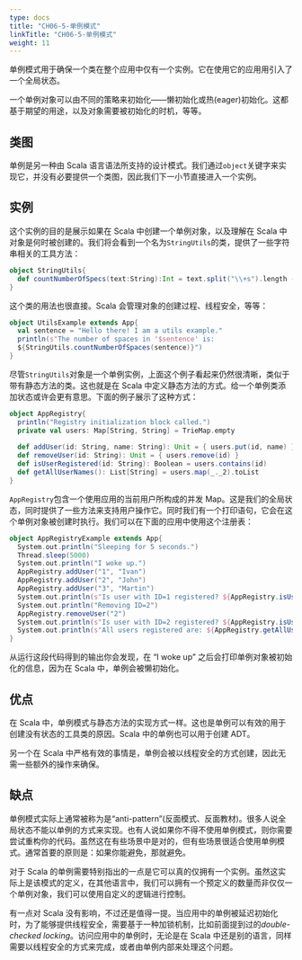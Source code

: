 ```yaml
---
type: docs
title: "CH06-5-单例模式"
linkTitle: "CH06-5-单例模式"
weight: 11
---
```


单例模式用于确保一个类在整个应用中仅有一个实例。它在使用它的应用用引入了一个全局状态。

一个单例对象可以由不同的策略来初始化——懒初始化或热(eager)初始化。这都基于期望的用途，以及对象需要被初始化的时机，等等。

## 类图

单例是另一种由 Scala 语言语法所支持的设计模式。我们通过`object`关键字来实现它，并没有必要提供一个类图，因此我们下一小节直接进入一个实例。

## 实例

这个实例的目的是展示如果在 Scala 中创建一个单例对象，以及理解在 Scala 中对象是何时被创建的。我们将会看到一个名为`StringUtils`的类，提供了一些字符串相关的工具方法：

```scala
object StringUtils{
  def countNumberOfSpecs(text:String):Int = text.split("\\+s").length -1
}
```

这个类的用法也很直接。Scala 会管理对象的创建过程、线程安全，等等：

```scala
object UtilsExample extends App{
  val sentence = "Hello there! I am a utils example."
  println(s"The number of spaces in '$sentence' is:
  ${StringUtils.countNumberOfSpaces(sentence)}")
}
```

尽管`StringUtils`对象是一个单例实例，上面这个例子看起来仍然很清晰，类似于带有静态方法的类。这也就是在 Scala 中定义静态方法的方式。给一个单例类添加状态或许会更有意思。下面的例子展示了这种方式：

```scala
object AppRegistry{
  println("Registry initialization block called.")
  private val users: Map[String, String] = TrieMap.empty
  
  def addUser(id: String, name: String): Unit = { users.put(id, name) }
  def removeUser(id: String): Unit = { users.remove(id) }
  def isUserRegistered(id: String): Boolean = users.contains(id)
  def getAllUserNames(): List[String] = users.map(_._2).toList
}
```

`AppRegistry`包含一个使用应用的当前用户所构成的并发 Map。这是我们的全局状态，同时提供了一些方法来支持用户操作它。同时我们有一个打印语句，它会在这个单例对象被创建时执行。我们可以在下面的应用中使用这个注册表：

```scala
object AppRegistryExample extends App{
  System.out.println("Sleeping for 5 seconds.") 
  Thread.sleep(5000)
  System.out.println("I woke up.")
  AppRegistry.addUser("1", "Ivan")
  AppRegistry.addUser("2", "John") 
  AppRegistry.addUser("3", "Martin") 
  System.out.println(s"Is user with ID=1 registered? ${AppRegistry.isUserRegistered("1")}") 
  System.out.println("Removing ID=2") 
  AppRegistry.removeUser("2") 
  System.out.println(s"Is user with ID=2 registered? ${AppRegistry.isUserRegistered("2")}") 
  System.out.println(s"All users registered are: ${AppRegistry.getAllUserNames().mkString(",")}")
}
```

从运行这段代码得到的输出你会发现，在 “I woke up” 之后会打印单例对象被初始化的信息，因为在 Scala 中，单例会被懒初始化。

## 优点

在 Scala 中，单例模式与静态方法的实现方式一样。这也是单例可以有效的用于创建没有状态的工具类的原因。Scala 中的单例也可以用于创建 ADT。

另一个在 Scala 中严格有效的事情是，单例会被以线程安全的方式创建，因此无需一些额外的操作来确保。

## 缺点

单例模式实际上通常被称为是“anti-pattern”(反面模式、反面教材)。很多人说全局状态不能以单例的方式来实现。也有人说如果你不得不使用单例模式，则你需要尝试重构你的代码。虽然这在有些场景中是对的，但有些场景很适合使用单例模式。通常首要的原则是：如果你能避免，那就避免。

对于 Scala 的单例需要特别指出的一点是它可以真的仅拥有一个实例。虽然这实际上是该模式的定义，在其他语言中，我们可以拥有一个预定义的数量而非仅仅一个单例对象，我们可以使用自定义的逻辑进行控制。

有一点对 Scala 没有影响，不过还是值得一提。当应用中的单例被延迟初始化时，为了能够提供线程安全，需要基于一种加锁机制，比如前面提到过的*double-checked locking*。访问应用中的单例时，无论是在 Scala 中还是别的语言，同样需要以线程安全的方式来完成，或者由单例内部来处理这个问题。

